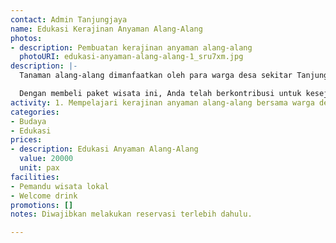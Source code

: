 ```yaml
---
contact: Admin Tanjungjaya
name: Edukasi Kerajinan Anyaman Alang-Alang
photos:
- description: Pembuatan kerajinan anyaman alang-alang
  photoURI: edukasi-anyaman-alang-alang-1_sru7xm.jpg
description: |-
  Tanaman alang-alang dimanfaatkan oleh para warga desa sekitar Tanjung Lesung untuk dijadikan kerajinan berupa anyaman. Anyaman alang-alang ini dibuat oleh para pengrajin terampil dan kreatif. Mari bersama-sama menjalani aktivitas seru mempelajari kerajinan lokal anyaman alang-alang.

  Dengan membeli paket wisata ini, Anda telah berkontribusi untuk kesejahteraan warga desa kami.
activity: 1. Mempelajari kerajinan anyaman alang-alang bersama warga desa
categories:
- Budaya
- Edukasi
prices:
- description: Edukasi Anyaman Alang-Alang
  value: 20000
  unit: pax
facilities:
- Pemandu wisata lokal
- Welcome drink
promotions: []
notes: Diwajibkan melakukan reservasi terlebih dahulu.

---
```

